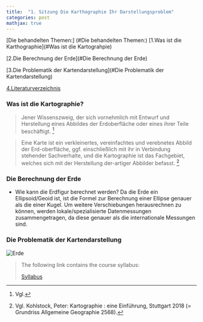```yaml
---
title:  "1. Sitzung Die Karthographie Ihr Darstellungsproblem"
categories: post
mathjax: true
---
```


[Die behandelten Themen:] (#Die behandelten Themen:)
[1.Was ist die Karthographie](#Was ist die Kartograhpie)

[2.Die Berechnung der Erde](#Die Berechnung der Erde)

[3.Die Problematik der Kartendarstellung](#Die Problematik der Kartendarstellung)

[4.Literaturverzeichnis](#Literaturverzeichnis)

### Was ist die Kartographie?
  

> Jener Wissenszweig, der sich vornehmlich mit Entwurf und Herstellung eines Abbildes der Erdoberfläche oder eines ihrer
Teile beschäftigt. [^1]

>Eine Karte ist ein verkleinertes, vereinfachtes und verebnetes Abbild der Erd-oberfläche, ggf. einschließlich mit ihr in Verbindung stehender Sachverhalte, und die Kartographie ist das Fachgebiet, welches sich mit der Herstellung der-artiger Abbilder befasst. [^2]


[^1]: Vgl. 
[^2]: Vgl. Kohlstock, Peter: Kartographie : eine Einführung, Stuttgart 2018 (= Grundriss Allgemeine Geographie 2568).

### Die Berechnung der Erde 

- Wie kann die Erdfigur berechnet werden? Da die Erde ein Ellipsoid/Geoid ist, ist die Formel zur Berechnung einer Ellipse genauer als die einer Kugel. Um weitere Verschiebungen herausrechnen zu können, werden lokale/spezialisierte Datenmessungen zusammengetragen, da diese genauer als die internationale Messungen sind.

### Die Problematik der Kartendarstellung

![Erde](./Images/Erde.jpg)

> The following link contains the course syllabus:
>
>[Syllabus](https://s3-us-west-2.amazonaws.com/udacity-printer/production/syllabus/syllabus-nd013-ent-2.0.0-en-us.pdf)
